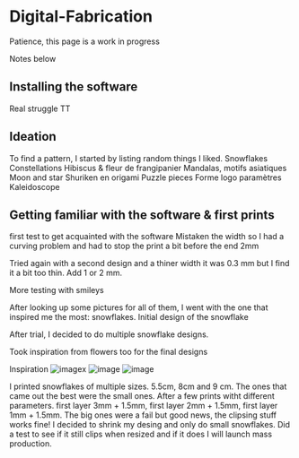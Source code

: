 # Digital-Fabrication
Patience, this page is a work in progress


Notes below


## Installing the software
Real struggle TT


## Ideation
To find a pattern, I started by listing random things I liked.
Snowflakes
Constellations
Hibiscus & fleur de frangipanier
Mandalas, motifs asiatiques
Moon and star
Shuriken en origami
Puzzle pieces
Forme logo paramètres
Kaleidoscope

## Getting familiar with the software & first prints
first test to get acquainted with the software
Mistaken the width so I had a curving problem and had to stop the print a bit before the end 2mm

Tried again with a second design and a thiner width it was 0.3 mm but I find it a bit too thin. Add 1 or 2 mm.

More testing with smileys

After looking up some pictures for all of them, I went with the one that inspired me the most: snowflakes.
Initial design of the snowflake

After trial, I decided to do multiple snowflake designs.

Took inspiration from flowers too for the final designs

Inspiration 
![image](https://user-images.githubusercontent.com/122894971/218130469-73e4cc9b-a985-4aff-9610-2810d75a672f.jpeg)x
![image](https://user-images.githubusercontent.com/122894971/218130123-251cd91f-cb77-41db-9210-f666377fd409.jpeg)
![image](https://user-images.githubusercontent.com/122894971/218130597-2b08446b-6160-4ff9-a2e2-39ffe2fea920.jpeg)

I printed snowflakes of multiple sizes. 5.5cm, 8cm and 9 cm. The ones that came out the best were the small ones. After a few prints witht different parameters. first layer 3mm + 1.5mm, first layer 2mm + 1.5mm, first layer 1mm + 1.5mm. The big ones were a fail but good news, the clipsing stuff works fine! I decided to shrink my desing and only do small snowflakes. Did a test to see if it still clips when resized and if it does I will launch mass production. 
